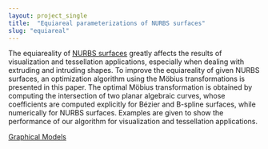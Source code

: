 ```yaml
---
layout: project_single
title:  "Equiareal parameterizations of NURBS surfaces"
slug: "equiareal"
---
```


The equiareality of <a href="https://en.wikipedia.org/wiki/Non-uniform_rational_B-spline"><u>NURBS surfaces</u></a> greatly affects the results of visualization and tessellation applications, especially when dealing with extruding and intruding shapes. To improve the equiareality of given NURBS surfaces, an optimization algorithm using the Möbius transformations is presented in this paper. The optimal Möbius transformation is obtained by computing the intersection of two planar algebraic curves, whose coefficients are computed explicitly for Bézier and B-spline surfaces, while numerically for NURBS surfaces. Examples are given to show the performance of our algorithm for visualization and tessellation applications.


<p><a href="https://www.sciencedirect.com/science/article/pii/S152407031300057X/pdfft?md5=121b79fc22ded74fecf36f2c6f95b6da&pid=1-s2.0-S152407031300057X-main.pdf">Graphical Models</a> 
<p></p>